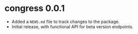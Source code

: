 # congress 0.0.1

* Added a `NEWS.md` file to track changes to the package.
* Initial release, with functional API for beta version endpoints.
